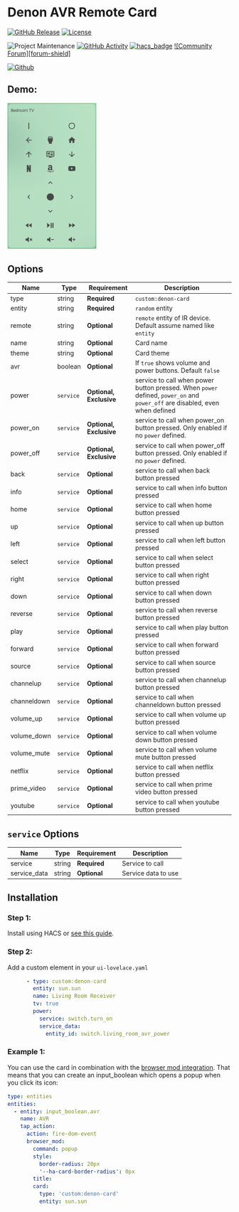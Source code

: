 # Denon AVR Remote Card

[![GitHub Release][releases-shield]][releases]
[![License][license-shield]](LICENSE.md)

![Project Maintenance][maintenance-shield]
[![GitHub Activity][commits-shield]][commits]
[![hacs_badge](https://img.shields.io/badge/HACS-Custom-orange.svg?style=for-the-badge)](https://github.com/custom-components/hacs)
[![Community Forum][forum-shield]][forum]

[![Github][github]][github]


## Demo:
<img src="KOLwmt1vGh.png" alt="ex" width="200"/>

## Options

| Name | Type | Requirement | Description
| ---- | ---- | ------- | -----------
| type | string | **Required** | `custom:denon-card`
| entity | string | **Required** | `random` entity
| remote | string | **Optional** | `remote` entity of IR device. Default assume named like `entity`
| name | string | **Optional** | Card name
| theme | string | **Optional** | Card theme
| avr | boolean | **Optional** | If `true` shows volume and power buttons. Default `false`
| power | `service` | **Optional, Exclusive**| service to call when power button pressed. When `power` defined, `power_on` and `power_off` are disabled, even when defined
| power_on | `service` | **Optional, Exclusive**| service to call when power_on button pressed. Only enabled if no `power` defined.
| power_off | `service` | **Optional, Exclusive**| service to call when power_off button pressed. Only enabled if no `power` defined.
| back | `service` | **Optional**| service to call when back button pressed
| info | `service` | **Optional**| service to call when info button pressed
| home | `service` | **Optional**| service to call when home button pressed
| up | `service` | **Optional**| service to call when up button pressed
| left | `service` | **Optional**| service to call when left button pressed
| select | `service` | **Optional**| service to call when select button pressed
| right | `service` | **Optional**| service to call when right button pressed
| down | `service` | **Optional**| service to call when down button pressed
| reverse | `service` | **Optional**| service to call when reverse button pressed
| play | `service` | **Optional**| service to call when play button pressed
| forward | `service` | **Optional**| service to call when forward button pressed
| source | `service` | **Optional**| service to call when source button pressed
| channelup | `service` | **Optional**| service to call when channelup button pressed
| channeldown | `service` | **Optional**| service to call when channeldown button pressed
| volume_up | `service` | **Optional**| service to call when volume up button pressed
| volume_down | `service` | **Optional**| service to call when volume down button pressed
| volume_mute | `service` | **Optional**| service to call when volume mute button pressed
| netflix | `service` | **Optional**| service to call when netflix button pressed
| prime_video | `service` | **Optional**| service to call when prime video button pressed
| youtube | `service` | **Optional**| service to call when youtube button pressed

## `service` Options
| Name | Type | Requirement | Description
| ---- | ---- | ------- | -----------
| service | string | **Required** | Service to call
| service_data | string | **Optional** | Service data to use


## Installation

### Step 1:
Install using HACS or [see this guide](https://github.com/thomasloven/hass-config/wiki/Lovelace-Plugins).

### Step 2:

Add a custom element in your `ui-lovelace.yaml`

```yaml
      - type: custom:denon-card
        entity: sun.sun
        name: Living Room Receiver
        tv: true
        power:
          service: switch.turn_on
          service_data:
            entity_id: switch.living_room_avr_power
```

### Example 1:

You can use the card in combination with the [browser mod integration](https://github.com/thomasloven/hass-browser_mod).
That means that you can create an input_boolean which opens a popup when you click its icon:

```yaml
type: entities
entities:
  - entity: input_boolean.avr
    name: AVR
    tap_action:
      action: fire-dom-event
      browser_mod:
        command: popup
        style:
          border-radius: 20px
          '--ha-card-border-radius': 0px
        title: 
        card:
          type: 'custom:denon-card'
          entity: sun.sun
```


[commits-shield]: https://img.shields.io/github/commit-activity/y/marrobHD/tv-card.svg?style=for-the-badge
[commits]: https://github.com/jdmar3/denon-card/commits/master
[forum]: https://community.home-assistant.io/
[license-shield]: https://img.shields.io/github/license/jdmar3/denon-card.svg?style=for-the-badge
[maintenance-shield]: https://img.shields.io/badge/maintainer-jdmar3-blue.svg?style=for-the-badge
[releases-shield]: https://img.shields.io/github/release/marrobHD/tv-card.svg?style=for-the-badge
[releases]: https://github.com/jdmar3/tv-card/releases
[github]: https://img.shields.io/github/followers/jdmar3.svg?style=social
